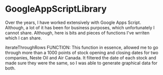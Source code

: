 # GoogleAppScriptLibrary
Over the years, I have worked extensively with Google Apps Script. Although, a lot of it has been for business purposes, which unfortunately I cannot share. Although, here is bits and pieces of functions I've wrriten which I can share. 

iterateThroughRows FUNCTION: 
This function in essence, allowed me to go through more than a 1000 points of stock opening and closing dates for two companies, Neste Oil and Air Canada. It filtered the date of each stock and made sure they were the same, so I was able to generate graphical data for both. 

